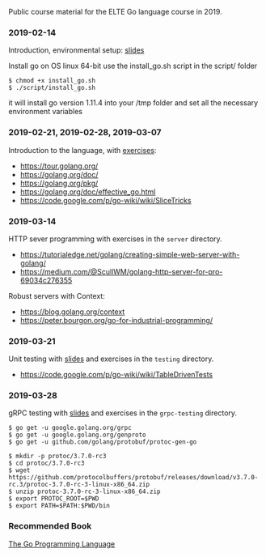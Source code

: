Public course material for the ELTE Go language course in 2019.

### 2019-02-14
Introduction, environmental setup: [slides](env-slides.pdf)

Install go on OS linux 64-bit use the install_go.sh script in the script/ folder

```shell
$ chmod +x install_go.sh
$ ./script/install_go.sh
```

it will install go version 1.11.4 into your /tmp folder and set all the necessary environment variables

### 2019-02-21, 2019-02-28, 2019-03-07
Introduction to the language, with [exercises](intro/README.md):

  - https://tour.golang.org/
  - https://golang.org/doc/
  - https://golang.org/pkg/
  - https://golang.org/doc/effective_go.html
  - https://code.google.com/p/go-wiki/wiki/SliceTricks

### 2019-03-14
HTTP sever programming with exercises in the `server` directory.

  - https://tutorialedge.net/golang/creating-simple-web-server-with-golang/
  - https://medium.com/@ScullWM/golang-http-server-for-pro-69034c276355

Robust servers with Context:

  - https://blog.golang.org/context
  - https://peter.bourgon.org/go-for-industrial-programming/

### 2019-03-21
Unit testing with [slides](testing-slides.pdf) and exercises in the `testing` directory.

  - https://code.google.com/p/go-wiki/wiki/TableDrivenTests

### 2019-03-28
gRPC testing with [slides](grpc-testing-slides.pdf) and exercises in the `grpc-testing` directory.

```shell
$ go get -u google.golang.org/grpc
$ go get -u google.golang.org/genproto
$ go get -u github.com/golang/protobuf/protoc-gen-go

$ mkdir -p protoc/3.7.0-rc3
$ cd protoc/3.7.0-rc3
$ wget https://github.com/protocolbuffers/protobuf/releases/download/v3.7.0-rc.3/protoc-3.7.0-rc-3-linux-x86_64.zip
$ unzip protoc-3.7.0-rc-3-linux-x86_64.zip
$ export PROTOC_ROOT=$PWD
$ export PATH=$PATH:$PWD/bin
```

### Recommended Book

[The Go Programming Language](https://www.amazon.de/Programming-Language-Addison-Wesley-Professional-Computing-ebook/dp/B0184N7WWS)

